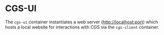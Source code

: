 # CGS-UI

The `cgs-ui` container instantiates a web server (<http://localhost:port>) which hosts a local website for interactions with CGS via the `cgs-client` container.